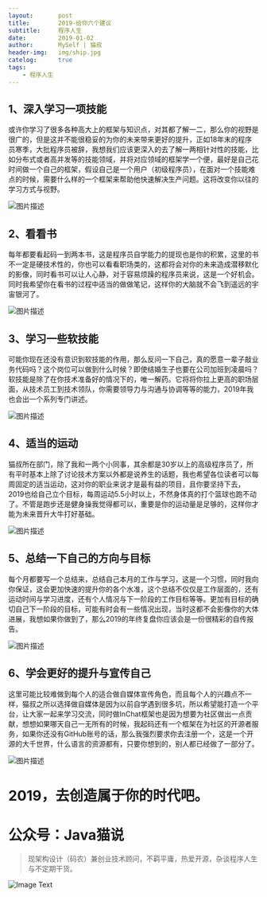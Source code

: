 ```yaml
---
layout:       post
title:        2019-给你六个建议
subtitle:     程序人生
date:         2019-01-02
author:       MySelf | 猫叔
header-img:   img/ship.jpg
catelog:      true
tags:
    - 程序人生
---
```


## 1、深入学习一项技能

或许你学习了很多各种高大上的框架与知识点，对其都了解一二，那么你的视野是很广的，但是这并不能很稳妥的为你的未来带来更好的提升，正如18年末的程序员寒季，大批程序员被辞，我想我们应该更深入的去了解一两相针对性的技能，比如分布式或者高并发等的技能领域，并将对应领域的框架学一个便，最好是自己花时间做一个自己的框架，假设自己是一个用户（初级程序员），在面对一个技能难点的时候，需要什么样的一个框架来帮助他快速解决生产问题。这将改变你以往的学习方式与视野。

![图片描述](https://raw.githubusercontent.com/UncleCatMySelf/img-myself/master/img/write/inchat.png)
## 2、看看书

每年都要看起码一到两本书，这是程序员自学能力的提现也是你的积累，这里的书不一定是硬技术性的，你也可以看看职场类的，这都将会对你的未来造成潜移默化的影像，同时看书可以让人心静，对于容易烦躁的程序员来说，这是一个好机会。同时我希望你在看书的过程中适当的做做笔记，这样你的大脑就不会飞到遥远的宇宙银河了。

![图片描述](https://raw.githubusercontent.com/UncleCatMySelf/img-myself/master/img/write/%E7%9C%8B%E4%B9%A6.jpg)
## 3、学习一些软技能

可能你现在还没有意识到软技能的作用，那么反问一下自己，真的愿意一辈子敲业务代码吗？这个岗位可以做到什么时候？即使结婚生子也要在公司加班到凌晨吗？软技能是除了在你技术准备好的情况下的，唯一解药。它将将你拉上更高的职场层面，从技术员工到技术领队，你需要领导力与沟通与协调等等的能力，2019年我也会出一个系列专门讲述。

![图片描述](https://raw.githubusercontent.com/UncleCatMySelf/img-myself/master/img/write/%E8%BD%AF%E6%8A%80%E8%83%BD.jpg)
## 4、适当的运动

猫叔所在部门，除了我和一两个小同事，其余都是30岁以上的高级程序员了，所有平时基本上除了讨论技术方案以外都是说养生的话题，我也希望各位读者可以每周固定的适当运动，这对你的职业来说才是最有益的项目，且你要坚持下去，2019也给自己立个目标，每周运动5.5小时以上，不然身体真的打个篮球也跑不动了。不管是跑步还是健身操我觉得都可以，重要是你的运动量是足够的，这样你才能为未来晋升大牛打好基础。

![图片描述](https://raw.githubusercontent.com/UncleCatMySelf/img-myself/master/img/write/%E8%BF%90%E5%8A%A8.jpg)
## 5、总结一下自己的方向与目标

每个月都要写一个总结来，总结自己本月的工作与学习，这是一个习惯，同时我向你保证，这会更加快速的提升你的各个水准，这个总结不仅仅是工作层面的，还有运动时间与学习进度，还有个人情况与下一阶段的工作目标等等。更加有目标的确切自己下一阶段的目标，可能有时会有一些情况出现，当时这都不会影像你的大体进展，我想如果你做到了，那么2019的年终复盘你应该会是一份很精彩的自传报告。

![图片描述](https://raw.githubusercontent.com/UncleCatMySelf/img-myself/master/img/write/github.png)
## 6、学会更好的提升与宣传自己

这里可能比较难做到每个人的适合做自媒体宣传角色，而且每个人的兴趣点不一样，猫叔之所以选择做自媒体是因为以前自学遇到很多坑，所以希望能打造一个平台，让大家一起来学习交流，同时做InChat框架也是因为想要为社区做出一点贡献，想想如果哪天自己一无所有的时候，我起码还有一个框架在为社区的开源者服务，如果你还没有GitHub账号的话，那么我强烈要求你去注册一个，这是一个开源的大千世界，什么语言的资源都有，只要你想到的，别人都已经做了一部分了。

![图片描述](https://raw.githubusercontent.com/UncleCatMySelf/img-myself/master/img/write/%E6%80%9D%E5%90%A6.png)
# 2019，去创造属于你的时代吧。

# 公众号：Java猫说

> 现架构设计（码农）兼创业技术顾问，不羁平庸，热爱开源，杂谈程序人生与不定期干货。

![Image Text](https://user-gold-cdn.xitu.io/2018/12/28/167f41f1a5729856?w=344&h=344&f=jpeg&s=8231)